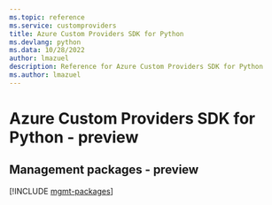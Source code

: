 ```yaml
---
ms.topic: reference
ms.service: customproviders
title: Azure Custom Providers SDK for Python
ms.devlang: python
ms.data: 10/28/2022
author: lmazuel
description: Reference for Azure Custom Providers SDK for Python
ms.author: lmazuel
---
```

# Azure Custom Providers SDK for Python - preview

## Management packages - preview
[!INCLUDE [mgmt-packages](custom-providers-mgmt-index.md)]